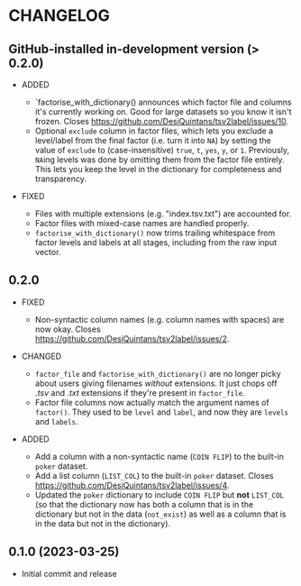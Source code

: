 # CHANGELOG


## GitHub-installed in-development version (> 0.2.0)

- ADDED
    - `factorise_with_dictionary() announces which factor file and columns it's currently working on. Good for large datasets so you know it isn't frozen. Closes <https://github.com/DesiQuintans/tsv2label/issues/10>.
    - Optional `exclude` column in factor files, which lets you exclude a level/label from the final factor (i.e. turn it into `NA`) by setting the value of `exclude` to (case-insensitive) `true`, `t`, `yes`, `y`, or `1`. Previously, `NA`ing levels was done by omitting them from the factor file entirely. This lets you keep the level in the dictionary for completeness and transparency.

- FIXED
    - Files with multiple extensions (e.g. "index.tsv.txt") are accounted for.
    - Factor files with mixed-case names are handled properly.
    - `factorise_with_dictionary()` now trims trailing whitespace from factor levels and labels at all stages, including from the raw input vector.



## 0.2.0

- FIXED
    - Non-syntactic column names (e.g. column names with spaces) are now okay. Closes <https://github.com/DesiQuintans/tsv2label/issues/2>.

- CHANGED
    - `factor_file` and `factorise_with_dictionary()` are no longer picky about users giving filenames *without* extensions. It just chops off  *.tsv* and *.txt* extensions if they're present in `factor_file`.
    - Factor file columns now actually match the argument names of `factor()`. They used to be `level` and `label`, and now they are `levels` and `labels`.

- ADDED
    - Add a column with a non-syntactic name (`COIN FLIP`) to the built-in `poker` dataset. 
    - Add a list column (`LIST_COL`) to the built-in `poker` dataset. Closes <https://github.com/DesiQuintans/tsv2label/issues/4>.
    - Updated the `poker` dictionary to include `COIN FLIP` but **not** `LIST_COL` (so that the dictionary now has both a column that is in the dictionary but not in the data (`not_exist`) as well as a column that is in the data but not in the dictionary).



## 0.1.0 (2023-03-25)

- Initial commit and release
